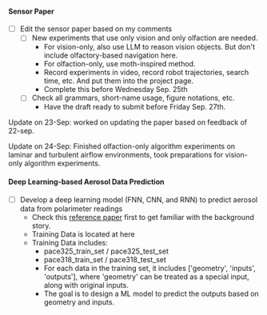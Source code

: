 #### Sensor Paper
* [ ] Edit the sensor paper based on my comments
  * [ ] New experiments that use only vision and only olfaction are needed.
    * For vision-only, also use LLM to reason vision objects. But don't include olfactory-based navigation here. 
    * For olfaction-only, use moth-inspired method. 
    * Record experiments in video, record robot trajectories, search time, etc. And put them into the project page. 
    * Complete this before Wednesday Sep. 25th
  * [ ] Check all grammars, short-name usage, figure notations, etc. 
    * Have the draft ready to submit before Friday Sep. 27th. 

Update on 23-Sep: worked on updating the paper based on feedback of 22-sep.

Update on 24-Sep: Finished olfaction-only algorithm experiments on laminar and turbulent airflow environments, took preparations for vision-only algorithm experiments.


#### Deep Learning-based Aerosol Data Prediction
* [ ] Develop a deep learning model (FNN, CNN, and RNN) to predict aerosol data from polarimeter readings
  * Check this [reference paper](./../../../Reference/pacc-mapp_algorithm.pdf) first to get familiar with the background story. 
  * Training Data is located at here
  * Training Data includes:
    * pace325_train_set / pace325_test_set
    * pace318_train_set / pace318_test_set
    * For each data in the training set, it includes \['geometry', 'inputs', 'outputs'\], where 'geometry' can be treated as a special input, along with original inputs. 
    * The goal is to design a ML model to predict the outputs based on geometry and inputs. 
